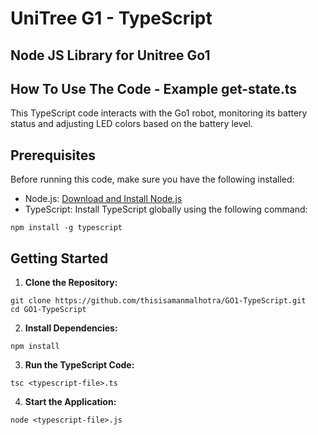 # UniTree G1 - TypeScript 

## Node JS Library for Unitree Go1

## How To Use The Code - Example get-state.ts

This TypeScript code interacts with the Go1 robot, monitoring its battery status and adjusting LED colors based on the battery level.

## Prerequisites

Before running this code, make sure you have the following installed:

- Node.js: [Download and Install Node.js](https://nodejs.org/en/download/)
- TypeScript: Install TypeScript globally using the following command:
```
npm install -g typescript
```

## Getting Started

1. **Clone the Repository:**
```
git clone https://github.com/thisisamanmalhotra/GO1-TypeScript.git
cd GO1-TypeScript
```
2. **Install Dependencies:**
```
npm install
```
3. **Run the TypeScript Code:**
```
tsc <typescript-file>.ts
```
4. **Start the Application:**

```
node <typescript-file>.js

```







